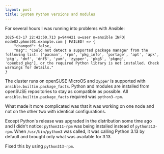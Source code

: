 ```yaml
---
layout: post
title: System Python versions and modules
---
```


For several hours I was running into problems with Ansible:

```
2025-03-17 22:42:50,713 p=944421 u=user n=ansible INFO| node02.phmnl01.example.com | FAILED! => {
    "changed": false,
    "msg": "Could not detect a supported package manager from the following list: ['pacman', 'rpm', 'pkg_info', 'portage', 'apt', 'apk', 'pkg', 'dnf', 'dnf5', 'yum', 'zypper', 'pkg5', 'pkgng', 'openbsd_pkg'], or the required Python library is not installed. Check warnings for details."
}
```

<!--more-->

The cluster runs on openSUSE MicroOS and `zypper` is supported with
`ansible.builtin.package_facts`. Python and modules are installed from openSUSE
repositories to stay as compatible as possible. All
`ansible.builtin.package_facts` required was `python3-rpm`.

What made it more complicated was that it was working on one node and not on the
other two with identical configurations.

Except Python's release was upgraded in the distribution some time ago and I
didn't notice: `python311-rpm` was being installed instead of `python313-rpm`.
When `/usr/bin/python3` was called, it was calling Python 3.13 by default and
brought only what was available for 3.13.

Fixed this by using `python313-rpm`.
